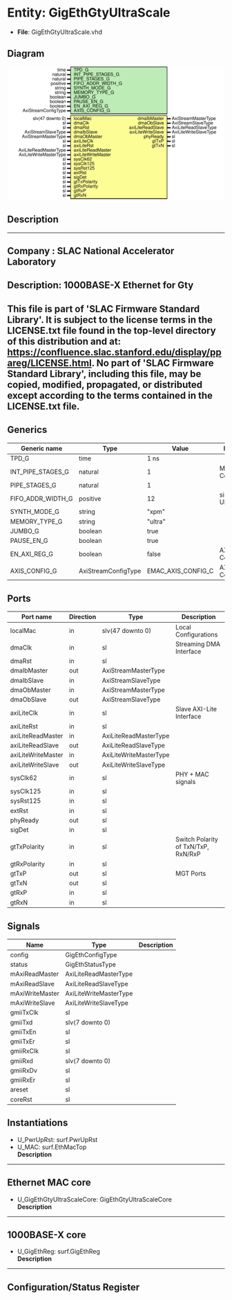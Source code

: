 # Entity: GigEthGtyUltraScale

- **File**: GigEthGtyUltraScale.vhd
## Diagram

![Diagram](GigEthGtyUltraScale.svg "Diagram")
## Description

-----------------------------------------------------------------------------
 Company    : SLAC National Accelerator Laboratory
-----------------------------------------------------------------------------
 Description: 1000BASE-X Ethernet for Gty
-----------------------------------------------------------------------------
 This file is part of 'SLAC Firmware Standard Library'.
 It is subject to the license terms in the LICENSE.txt file found in the
 top-level directory of this distribution and at:
    https://confluence.slac.stanford.edu/display/ppareg/LICENSE.html.
 No part of 'SLAC Firmware Standard Library', including this file,
 may be copied, modified, propagated, or distributed except according to
 the terms contained in the LICENSE.txt file.
-----------------------------------------------------------------------------
## Generics

| Generic name      | Type                | Value              | Description                   |
| ----------------- | ------------------- | ------------------ | ----------------------------- |
| TPD_G             | time                | 1 ns               |                               |
| INT_PIPE_STAGES_G | natural             | 1                  | MAC Configurations            |
| PIPE_STAGES_G     | natural             | 1                  |                               |
| FIFO_ADDR_WIDTH_G | positive            | 12                 |  single 4K UltraRAM           |
| SYNTH_MODE_G      | string              | "xpm"              |                               |
| MEMORY_TYPE_G     | string              | "ultra"            |                               |
| JUMBO_G           | boolean             | true               |                               |
| PAUSE_EN_G        | boolean             | true               |                               |
| EN_AXI_REG_G      | boolean             | false              | AXI-Lite Configurations       |
| AXIS_CONFIG_G     | AxiStreamConfigType | EMAC_AXIS_CONFIG_C | AXI Streaming Configurations  |
## Ports

| Port name          | Direction | Type                   | Description                         |
| ------------------ | --------- | ---------------------- | ----------------------------------- |
| localMac           | in        | slv(47 downto 0)       | Local Configurations                |
| dmaClk             | in        | sl                     | Streaming DMA Interface             |
| dmaRst             | in        | sl                     |                                     |
| dmaIbMaster        | out       | AxiStreamMasterType    |                                     |
| dmaIbSlave         | in        | AxiStreamSlaveType     |                                     |
| dmaObMaster        | in        | AxiStreamMasterType    |                                     |
| dmaObSlave         | out       | AxiStreamSlaveType     |                                     |
| axiLiteClk         | in        | sl                     | Slave AXI-Lite Interface            |
| axiLiteRst         | in        | sl                     |                                     |
| axiLiteReadMaster  | in        | AxiLiteReadMasterType  |                                     |
| axiLiteReadSlave   | out       | AxiLiteReadSlaveType   |                                     |
| axiLiteWriteMaster | in        | AxiLiteWriteMasterType |                                     |
| axiLiteWriteSlave  | out       | AxiLiteWriteSlaveType  |                                     |
| sysClk62           | in        | sl                     | PHY + MAC signals                   |
| sysClk125          | in        | sl                     |                                     |
| sysRst125          | in        | sl                     |                                     |
| extRst             | in        | sl                     |                                     |
| phyReady           | out       | sl                     |                                     |
| sigDet             | in        | sl                     |                                     |
| gtTxPolarity       | in        | sl                     | Switch Polarity of TxN/TxP, RxN/RxP |
| gtRxPolarity       | in        | sl                     |                                     |
| gtTxP              | out       | sl                     | MGT Ports                           |
| gtTxN              | out       | sl                     |                                     |
| gtRxP              | in        | sl                     |                                     |
| gtRxN              | in        | sl                     |                                     |
## Signals

| Name            | Type                   | Description |
| --------------- | ---------------------- | ----------- |
| config          | GigEthConfigType       |             |
| status          | GigEthStatusType       |             |
| mAxiReadMaster  | AxiLiteReadMasterType  |             |
| mAxiReadSlave   | AxiLiteReadSlaveType   |             |
| mAxiWriteMaster | AxiLiteWriteMasterType |             |
| mAxiWriteSlave  | AxiLiteWriteSlaveType  |             |
| gmiiTxClk       | sl                     |             |
| gmiiTxd         | slv(7 downto 0)        |             |
| gmiiTxEn        | sl                     |             |
| gmiiTxEr        | sl                     |             |
| gmiiRxClk       | sl                     |             |
| gmiiRxd         | slv(7 downto 0)        |             |
| gmiiRxDv        | sl                     |             |
| gmiiRxEr        | sl                     |             |
| areset          | sl                     |             |
| coreRst         | sl                     |             |
## Instantiations

- U_PwrUpRst: surf.PwrUpRst
- U_MAC: surf.EthMacTop
</br>**Description**
------------------
 Ethernet MAC core
------------------

- U_GigEthGtyUltraScaleCore: GigEthGtyUltraScaleCore
</br>**Description**
----------------
 1000BASE-X core
----------------

- U_GigEthReg: surf.GigEthReg
</br>**Description**
------------------------------
 Configuration/Status Register
------------------------------

